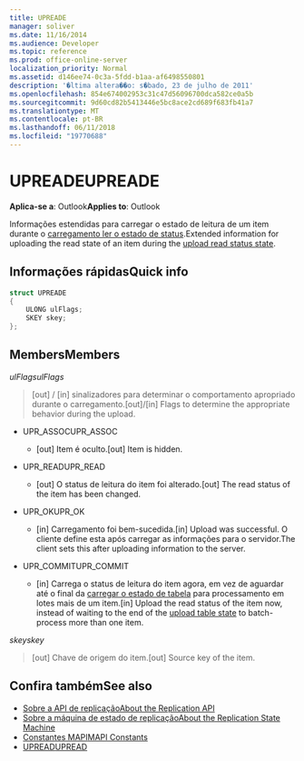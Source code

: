 ```yaml
---
title: UPREADE
manager: soliver
ms.date: 11/16/2014
ms.audience: Developer
ms.topic: reference
ms.prod: office-online-server
localization_priority: Normal
ms.assetid: d146ee74-0c3a-5fdd-b1aa-af6498550801
description: '�ltima altera��o: s�bado, 23 de julho de 2011'
ms.openlocfilehash: 854e674002953c31c47d56096700dca582ce0a5b
ms.sourcegitcommit: 9d60cd82b5413446e5bc8ace2cd689f683fb41a7
ms.translationtype: MT
ms.contentlocale: pt-BR
ms.lasthandoff: 06/11/2018
ms.locfileid: "19770688"
---
```

# <a name="upreade"></a><span data-ttu-id="6adcb-103">UPREADE</span><span class="sxs-lookup"><span data-stu-id="6adcb-103">UPREADE</span></span>

<span data-ttu-id="6adcb-104">**Aplica-se a**: Outlook</span><span class="sxs-lookup"><span data-stu-id="6adcb-104">**Applies to**: Outlook</span></span> 
  
<span data-ttu-id="6adcb-105">Informações estendidas para carregar o estado de leitura de um item durante o [carregamento ler o estado de status](upload-read-status-state.md).</span><span class="sxs-lookup"><span data-stu-id="6adcb-105">Extended information for uploading the read state of an item during the [upload read status state](upload-read-status-state.md).</span></span>
  
## <a name="quick-info"></a><span data-ttu-id="6adcb-106">Informações rápidas</span><span class="sxs-lookup"><span data-stu-id="6adcb-106">Quick info</span></span>

```cpp
struct UPREADE 
{ 
    ULONG ulFlags; 
    SKEY skey; 
};
```

## <a name="members"></a><span data-ttu-id="6adcb-107">Members</span><span class="sxs-lookup"><span data-stu-id="6adcb-107">Members</span></span>

<span data-ttu-id="6adcb-108">_ulFlags_</span><span class="sxs-lookup"><span data-stu-id="6adcb-108">_ulFlags_</span></span>
  
>  <span data-ttu-id="6adcb-109">[out] / [in] sinalizadores para determinar o comportamento apropriado durante o carregamento.</span><span class="sxs-lookup"><span data-stu-id="6adcb-109">[out]/[in] Flags to determine the appropriate behavior during the upload.</span></span> 
    
  - <span data-ttu-id="6adcb-110">UPR_ASSOC</span><span class="sxs-lookup"><span data-stu-id="6adcb-110">UPR_ASSOC</span></span>
    
    - <span data-ttu-id="6adcb-111">[out] Item é oculto.</span><span class="sxs-lookup"><span data-stu-id="6adcb-111">[out] Item is hidden.</span></span>
    
  - <span data-ttu-id="6adcb-112">UPR_READ</span><span class="sxs-lookup"><span data-stu-id="6adcb-112">UPR_READ</span></span>
    
    - <span data-ttu-id="6adcb-113">[out] O status de leitura do item foi alterado.</span><span class="sxs-lookup"><span data-stu-id="6adcb-113">[out] The read status of the item has been changed.</span></span>
    
  - <span data-ttu-id="6adcb-114">UPR_OK</span><span class="sxs-lookup"><span data-stu-id="6adcb-114">UPR_OK</span></span>
    
    - <span data-ttu-id="6adcb-115">[in] Carregamento foi bem-sucedida.</span><span class="sxs-lookup"><span data-stu-id="6adcb-115">[in] Upload was successful.</span></span> <span data-ttu-id="6adcb-116">O cliente define esta após carregar as informações para o servidor.</span><span class="sxs-lookup"><span data-stu-id="6adcb-116">The client sets this after uploading information to the server.</span></span>
    
  - <span data-ttu-id="6adcb-117">UPR_COMMIT</span><span class="sxs-lookup"><span data-stu-id="6adcb-117">UPR_COMMIT</span></span>
    
    - <span data-ttu-id="6adcb-118">[in] Carrega o status de leitura do item agora, em vez de aguardar até o final da [carregar o estado de tabela](upload-table-state.md) para processamento em lotes mais de um item.</span><span class="sxs-lookup"><span data-stu-id="6adcb-118">[in] Upload the read status of the item now, instead of waiting to the end of the [upload table state](upload-table-state.md) to batch-process more than one item.</span></span> 
    
<span data-ttu-id="6adcb-119">_skey_</span><span class="sxs-lookup"><span data-stu-id="6adcb-119">_skey_</span></span>
  
> <span data-ttu-id="6adcb-120">[out] Chave de origem do item.</span><span class="sxs-lookup"><span data-stu-id="6adcb-120">[out] Source key of the item.</span></span>
    
## <a name="see-also"></a><span data-ttu-id="6adcb-121">Confira também</span><span class="sxs-lookup"><span data-stu-id="6adcb-121">See also</span></span>

- [<span data-ttu-id="6adcb-122">Sobre a API de replicação</span><span class="sxs-lookup"><span data-stu-id="6adcb-122">About the Replication API</span></span>](about-the-replication-api.md)
- [<span data-ttu-id="6adcb-123">Sobre a máquina de estado de replicação</span><span class="sxs-lookup"><span data-stu-id="6adcb-123">About the Replication State Machine</span></span>](about-the-replication-state-machine.md)
- [<span data-ttu-id="6adcb-124">Constantes MAPI</span><span class="sxs-lookup"><span data-stu-id="6adcb-124">MAPI Constants</span></span>](mapi-constants.md)
- [<span data-ttu-id="6adcb-125">UPREAD</span><span class="sxs-lookup"><span data-stu-id="6adcb-125">UPREAD</span></span>](upread.md)

